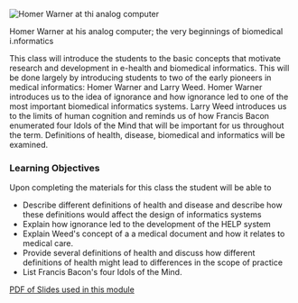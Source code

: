 ![Homer Warner at thi analog computer](https://static01.nyt.com/images/2012/12/11/obituaries/11warner-2/11warner-2-jumbo.jpg?quality=90&auto=webp)

Homer Warner at his analog computer; the very beginnings of biomedical
i.nformatics

This class will introduce the students to the basic concepts that
motivate research and development in e-health and biomedical
informatics. This will be done largely by introducing students to two of
the early pioneers in medical informatics: Homer Warner and Larry Weed.
Homer Warner introduces us to the idea of ignorance and how ignorance
led to one of the most important biomedical informatics systems. Larry
Weed introduces us to the limits of human cognition and reminds us of
how Francis Bacon enumerated four Idols of the Mind that will be
important for us throughout the term. Definitions of health, disease,
biomedical and informatics will be examined.

### Learning Objectives

Upon completing the materials for this class the student will be able to

-   Describe different definitions of health and disease and describe
    how these definitions would affect the design of informatics systems
-   Explain how ignorance led to the development of the HELP system
-   Explain Weed\'s concept of a a medical document and how it relates
    to medical care.
-   Provide several definitions of health and discuss how different
    definitions of health might lead to differences in the scope of
    practice 
-   List Francis Bacon\'s four Idols of the Mind.

[PDF of Slides used in this
module](week1_combined-2.pdf)
